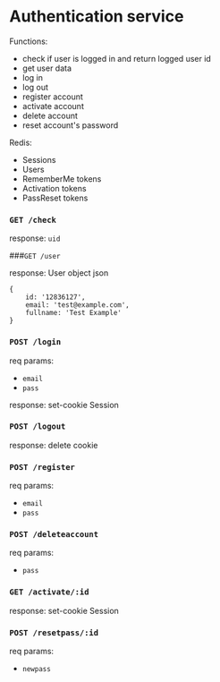 Authentication service
======================

Functions:

  - check if user is logged in and return logged user id
  - get user data
  - log in
  - log out
  - register account
  - activate account
  - delete account
  - reset account's password

Redis:

  - Sessions
  - Users
  - RememberMe tokens
  - Activation tokens
  - PassReset tokens


### `GET /check`

response: `uid`

###`GET /user`

response: User object json

    {
	    id: '12836127',
	    email: 'test@example.com',
	    fullname: 'Test Example'
    }

### `POST /login`

req params:

  - `email`
  - `pass`

response:
set-cookie Session

### `POST /logout`
response:
delete cookie

### `POST /register`
req params:

  - `email`
  - `pass`

### `POST /deleteaccount`

req params:

  - `pass`

### `GET /activate/:id`
response:
set-cookie Session

### `POST /resetpass/:id`

req params:

  - `newpass`
